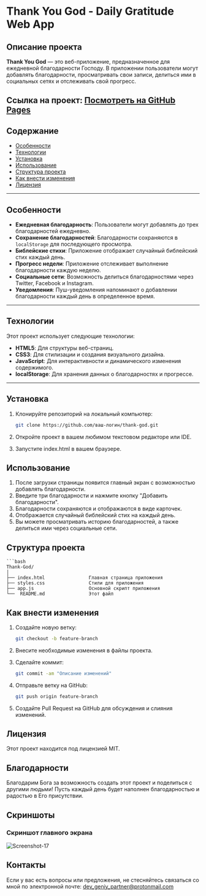# Thank You God - Daily Gratitude Web App

## Описание проекта

**Thank You God** — это веб-приложение, предназначенное для ежедневной благодарности Господу. В приложении пользователи могут добавлять благодарности, просматривать свои записи, делиться ими в социальных сетях и отслеживать свой прогресс.

Ссылка на проект: [Посмотреть на GitHub Pages](https://dev-geniy.github.io/Thank-God/)
---

## Содержание

- [Особенности](#особенности)
- [Технологии](#технологии)
- [Установка](#установка)
- [Использование](#использование)
- [Структура проекта](#структура-проекта)
- [Как внести изменения](#как-внести-изменения)
- [Лицензия](#лицензия)

---

## Особенности

- **Ежедневная благодарность**: Пользователи могут добавлять до трех благодарностей ежедневно.
- **Сохранение благодарностей**: Благодарности сохраняются в `localStorage` для последующего просмотра.
- **Библейские стихи**: Приложение отображает случайный библейский стих каждый день.
- **Прогресс недели**: Приложение отслеживает выполнение благодарности каждую неделю.
- **Социальные сети**: Возможность делиться благодарностями через Twitter, Facebook и Instagram.
- **Уведомления**: Пуш-уведомления напоминают о добавлении благодарности каждый день в определенное время.
  
---

## Технологии

Этот проект использует следующие технологии:

- **HTML5**: Для структуры веб-страниц.
- **CSS3**: Для стилизации и создания визуального дизайна.
- **JavaScript**: Для интерактивности и динамического изменения содержимого.
- **localStorage**: Для хранения данных о благодарностях и прогрессе.

---

## Установка

1. Клонируйте репозиторий на локальный компьютер:

   ```bash
   git clone https://github.com/ваш-логин/thank-god.git

2. Откройте проект в вашем любимом текстовом редакторе или IDE.
3. Запустите index.html в вашем браузере.

## Использование
1. После загрузки страницы появится главный экран с возможностью добавлять благодарности.
2. Введите три благодарности и нажмите кнопку "Добавить благодарности".
3. Благодарности сохраняются и отображаются в виде карточек.
4. Отображается случайный библейский стих на каждый день.
5. Вы можете просматривать историю благодарностей, а также делиться ими через социальные сети.

## Структура проекта

    ```bash
    Thank-God/
    │
    ├── index.html                Главная страница приложения
    ├── styles.css                Стили для приложения
    ├── app.js                    Основной скрипт приложения
    └──  README.md                Этот файл

## Как внести изменения

1. Создайте новую ветку:

   ```bash
   git checkout -b feature-branch

2. Внесите необходимые изменения в файлы проекта.

3. Сделайте коммит:

   ```bash
   git commit -am "Описание изменений"

4. Отправьте ветку на GitHub:

   ```bash
   git push origin feature-branch

5. Создайте Pull Request на GitHub для обсуждения и слияния изменений.


## Лицензия
Этот проект находится под лицензией MIT.

## Благодарности
Благодарим Бога за возможность создать этот проект и поделиться с другими людьми! Пусть каждый день будет наполнен благодарностью и радостью в Его присутствии.

## Скриншоты
### Скриншот главного экрана

![Screenshot-17](https://i.ibb.co/xzqbmr0/Screenshot-17.png)

## Контакты
Если у вас есть вопросы или предложения, не стесняйтесь связаться со мной по электронной почте: dev_geniy_partner@protonmail.com
